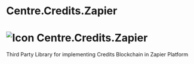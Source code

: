 # Centre.Credits.Zapier
# ![Icon](https://centr.tech/wp-content/uploads/CENTR-Concept-Logo-1.png) Centre.Credits.Zapier
Third Party Library for implementing Credits Blockchain in Zapier Platform
